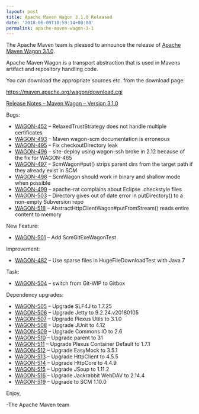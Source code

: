```yaml
---
layout: post
title: Apache Maven Wagon 3.1.0 Released
date: '2018-06-09T10:59:14+00:00'
permalink: apache-maven-wagon-3-1
---
```

<div class="entry-content"><p>The Apache Maven team is pleased to announce the release of
<a href="http://maven.apache.org/wagon/">Apache Maven Wagon 3.1.0</a>.</p>

<p>Apache Maven Wagon is a transport abstraction that is used in Mavens
artifact and repository handling code.</p>

<p>You can download the appropriate sources etc. from the download page:</p>

<p><a href="https://maven.apache.org/wagon/download.cgi">https://maven.apache.org/wagon/download.cgi</a></p>

<!-- more -->


<p><a href="https://issues.apache.org/jira/secure/ReleaseNote.jspa?projectId=12318122&amp;version=12341302">Release Notes &ndash; Maven Wagon &ndash; Version 3.1.0</a></p>

<p>Bugs:</p>

<ul>
<li><a href="https://issues.apache.org/jira/browse/WAGON-452">WAGON-452</a> &ndash; RelaxedTrustStrategy does not handle multiple certificates</li>
<li><a href="https://issues.apache.org/jira/browse/WAGON-493">WAGON-493</a> &ndash; Maven wagon-scm documentation is erroneous</li>
<li><a href="https://issues.apache.org/jira/browse/WAGON-495">WAGON-495</a> &ndash; Fix checkoutDirectory leak</li>
<li><a href="https://issues.apache.org/jira/browse/WAGON-496">WAGON-496</a> &ndash; site-deploy using wagon-ssh broke in 2.12 because of the fix for WAGON-465</li>
<li><a href="https://issues.apache.org/jira/browse/WAGON-497">WAGON-497</a> &ndash; ScmWagon#put() strips parent dirs from the target path if they already exist in SCM</li>
<li><a href="https://issues.apache.org/jira/browse/WAGON-498">WAGON-498</a> &ndash; ScmWagon should work in binary and shallow mode when possible</li>
<li><a href="https://issues.apache.org/jira/browse/WAGON-499">WAGON-499</a> &ndash; apache-rat complains about Eclipse .checkstyle files</li>
<li><a href="https://issues.apache.org/jira/browse/WAGON-503">WAGON-503</a> &ndash; Directory gives out of date error in putDirectory() to a non-empty Subversion repo</li>
<li><a href="https://issues.apache.org/jira/browse/WAGON-518">WAGON-518</a> &ndash; AbstractHttpClientWagon#putFromStream() reads entire content to memory</li>
</ul>


<p>New Feature:</p>

<ul>
<li><a href="https://issues.apache.org/jira/browse/WAGON-501">WAGON-501</a> &ndash; Add ScmGitExeWagonTest</li>
</ul>


<p>Improvement:</p>

<ul>
<li><a href="https://issues.apache.org/jira/browse/WAGON-482">WAGON-482</a> &ndash; Use sparse files in HugeFileDownloadTest with Java 7</li>
</ul>


<p>Task:</p>

<ul>
<li><a href="https://issues.apache.org/jira/browse/WAGON-504">WAGON-504</a> &ndash; switch from Git-WIP to Gitbox</li>
</ul>


<p>Dependency upgrades:</p>

<ul>
<li><a href="https://issues.apache.org/jira/browse/WAGON-505">WAGON-505</a> &ndash; Upgrade SLF4J to 1.7.25</li>
<li><a href="https://issues.apache.org/jira/browse/WAGON-506">WAGON-506</a> &ndash; Upgrade Jetty to 9.2.24.v20180105</li>
<li><a href="https://issues.apache.org/jira/browse/WAGON-507">WAGON-507</a> &ndash; Upgrade Plexus Utils to 3.1.0</li>
<li><a href="https://issues.apache.org/jira/browse/WAGON-508">WAGON-508</a> &ndash; Upgrade JUnit to 4.12</li>
<li><a href="https://issues.apache.org/jira/browse/WAGON-509">WAGON-509</a> &ndash; Upgrade Commons IO to 2.6</li>
<li><a href="https://issues.apache.org/jira/browse/WAGON-510">WAGON-510</a> &ndash; Upgrade parent to 31</li>
<li><a href="https://issues.apache.org/jira/browse/WAGON-511">WAGON-511</a> &ndash; Upgrade Plexus Container Default to 1.7.1</li>
<li><a href="https://issues.apache.org/jira/browse/WAGON-512">WAGON-512</a> &ndash; Upgrade EasyMock to 3.5.1</li>
<li><a href="https://issues.apache.org/jira/browse/WAGON-513">WAGON-513</a> &ndash; Upgrade HttpClient to 4.5.5</li>
<li><a href="https://issues.apache.org/jira/browse/WAGON-514">WAGON-514</a> &ndash; Upgrade HttpCore to 4.4.9</li>
<li><a href="https://issues.apache.org/jira/browse/WAGON-515">WAGON-515</a> &ndash; Upgrade JSoup to 1.11.2</li>
<li><a href="https://issues.apache.org/jira/browse/WAGON-516">WAGON-516</a> &ndash; Upgrade Jackrabbit WebDAV to 2.14.4</li>
<li><a href="https://issues.apache.org/jira/browse/WAGON-519">WAGON-519</a> &ndash; Upgrade to SCM 1.10.0</li>
</ul>


<p>Enjoy,</p>

<p>-The Apache Maven team</p>
</div>
